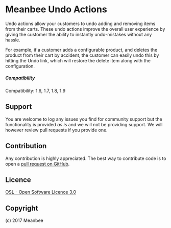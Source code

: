 Meanbee Undo Actions
=====================

Undo actions allow your customers to undo adding and removing items from their carts. These undo actions improve the overall user experience by giving the customer the ability to instantly undo-mistakes without any hassle.

For example, if a customer adds a configurable product, and deletes the product from their cart by accident, the customer can easily undo this by hitting the Undo link, which will restore the delete item along with the configuration.

##### Compatibility
Compatibility: 1.6, 1.7,  1.8, 1.9

Support
-------
You are welcome to log any issues you find for community support but the functionality is provided *as is* and we will not be providing support. We will however review pull requests if you provide one.

Contribution
------------
Any contribution is highly appreciated. The best way to contribute code is to open a [pull request on GitHub](https://help.github.com/articles/using-pull-requests).

Licence
-------
[OSL - Open Software Licence 3.0](http://opensource.org/licenses/osl-3.0.php)

Copyright
---------
(c) 2017 Meanbee
